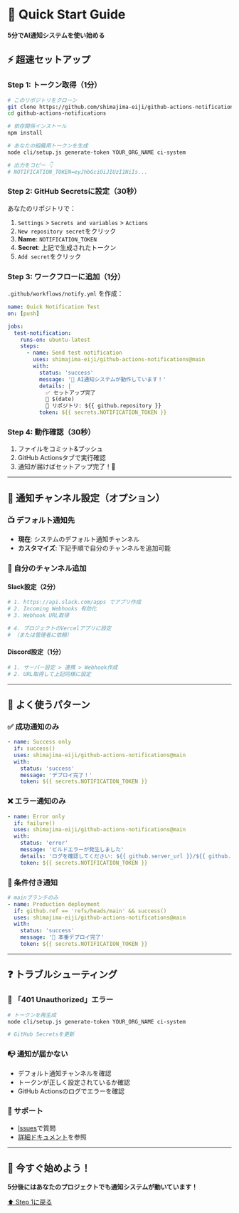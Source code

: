 # 🚀 Quick Start Guide

**5分でAI通知システムを使い始める**

## ⚡ 超速セットアップ

### Step 1: トークン取得（1分）

```bash
# このリポジトリをクローン
git clone https://github.com/shimajima-eiji/github-actions-notifications
cd github-actions-notifications

# 依存関係インストール
npm install

# あなたの組織用トークンを生成
node cli/setup.js generate-token YOUR_ORG_NAME ci-system

# 出力をコピー 👇
# NOTIFICATION_TOKEN=eyJhbGciOiJIUzI1NiIs...
```

### Step 2: GitHub Secretsに設定（30秒）

あなたのリポジトリで：
1. `Settings` > `Secrets and variables` > `Actions`
2. `New repository secret`をクリック
3. **Name**: `NOTIFICATION_TOKEN`
4. **Secret**: 上記で生成されたトークン
5. `Add secret`をクリック

### Step 3: ワークフローに追加（1分）

`.github/workflows/notify.yml` を作成：

```yaml
name: Quick Notification Test
on: [push]

jobs:
  test-notification:
    runs-on: ubuntu-latest
    steps:
      - name: Send test notification
        uses: shimajima-eiji/github-actions-notifications@main
        with:
          status: 'success'
          message: '🎉 AI通知システムが動作しています！'
          details: |
            ✅ セットアップ完了
            📅 $(date)
            🔗 リポジトリ: ${{ github.repository }}
          token: ${{ secrets.NOTIFICATION_TOKEN }}
```

### Step 4: 動作確認（30秒）

1. ファイルをコミット&プッシュ
2. GitHub Actionsタブで実行確認
3. 通知が届けばセットアップ完了！🎉

---

## 📱 通知チャンネル設定（オプション）

### 📺 デフォルト通知先
- **現在**: システムのデフォルト通知チャンネル
- **カスタマイズ**: 下記手順で自分のチャンネルを追加可能

### 🔧 自分のチャンネル追加

#### Slack設定（2分）
```bash
# 1. https://api.slack.com/apps でアプリ作成
# 2. Incoming Webhooks 有効化
# 3. Webhook URL取得

# 4. プロジェクトのVercelアプリに設定
# （または管理者に依頼）
```

#### Discord設定（1分）
```bash
# 1. サーバー設定 > 連携 > Webhook作成
# 2. URL取得して上記同様に設定
```

---

## 🎯 よく使うパターン

### ✅ 成功通知のみ
```yaml
- name: Success only
  if: success()
  uses: shimajima-eiji/github-actions-notifications@main
  with:
    status: 'success'
    message: 'デプロイ完了！'
    token: ${{ secrets.NOTIFICATION_TOKEN }}
```

### ❌ エラー通知のみ
```yaml
- name: Error only  
  if: failure()
  uses: shimajima-eiji/github-actions-notifications@main
  with:
    status: 'error'
    message: 'ビルドエラーが発生しました'
    details: 'ログを確認してください: ${{ github.server_url }}/${{ github.repository }}/actions/runs/${{ github.run_id }}'
    token: ${{ secrets.NOTIFICATION_TOKEN }}
```

### 🎯 条件付き通知
```yaml
# mainブランチのみ
- name: Production deployment
  if: github.ref == 'refs/heads/main' && success()
  uses: shimajima-eiji/github-actions-notifications@main
  with:
    status: 'success'
    message: '🚀 本番デプロイ完了'
    token: ${{ secrets.NOTIFICATION_TOKEN }}
```

---

## ❓ トラブルシューティング

### 🚨 「401 Unauthorized」エラー
```bash
# トークンを再生成
node cli/setup.js generate-token YOUR_ORG_NAME ci-system

# GitHub Secretsを更新
```

### 📭 通知が届かない
- デフォルト通知チャンネルを確認
- トークンが正しく設定されているか確認
- GitHub Actionsのログでエラーを確認

### 💬 サポート
- [Issues](https://github.com/shimajima-eiji/github-actions-notifications/issues)で質問
- [詳細ドキュメント](README.md)を参照

---

## 🚀 今すぐ始めよう！

**5分後にはあなたのプロジェクトでも通知システムが動いています！**

[⬆️ Step 1に戻る](#step-1-トークン取得1分)